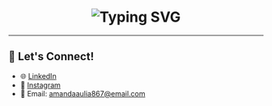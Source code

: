 <h1 align="center">
  <img src="https://readme-typing-svg.herokuapp.com?font=Fira+Code&size=24&duration=3000&pause=1000&color=FF69B4&center=true&vCenter=true&width=500&lines=Anyeonghaseyo!+I'm+Amanda+Aulia+Putri!;Information+Systems+Student+%F0%9F%93%9A" alt="Typing SVG" />
</h1>

---

## 🤝 Let's Connect!

- 🌐 [LinkedIn](https://www.linkedin.com/in/amanda-aulia-putri-b437b1372)  
- 📸 [Instagram](https://www.instagram.com/amndlyyptr)  
- 📧 Email: amandaaulia867@email.com  
